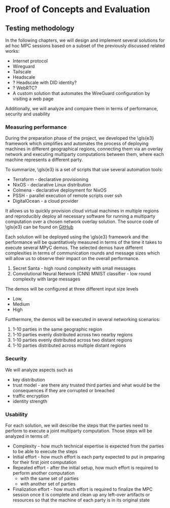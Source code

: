 # Proof of Concepts and Evaluation
## Testing methodology

In the following chapters, we will design and implement several solutions for ad hoc MPC sessions based on a subset of the previously discussed related works:

- Internet protocol
- Wireguard
- Tailscale
- Headscale
- ? Headscale with DID identity?
- ? WebRTC?
- A custom solution that automates the WireGuard configuration by visiting a web page

Additionally, we will analyze and compare them in terms of performance, security and usability

### Measuring performance

During the preparation phase of the project, we developed the \gls{e3} framework which simplifies and automates the process of deploying machines in different geographical regions, connecting them via an overlay network and executing multiparty computations between them, where each machine represents a different party.

To summarize, \gls{e3} is a set of scripts that use several automation tools:

- Terraform - declarative provisioning
- NixOS - declarative Linux distribution
- Colmena - declarative deployment for NixOS
- PSSH - parallel execution of remote scripts over ssh
- DigitalOcean - a cloud provider

It allows us to quickly provision cloud virtual machines in multiple regions and reproducibly deploy all necessary software for running a multiparty computation over a chosen network overlay solution.  The source code of \gls{e3} can be found on [GitHub](https://github.com/e-nikolov/mpyc)

Each solution will be deployed using the \gls{e3} framework and the performance will be quantitatively measured in terms of the time it takes to execute several MPyC demos. The selected demos have different complexities in terms of communication rounds and message sizes which will allow us to observe their impact on the overall performance.

1. Secret Santa - high round complexity with small messages
2. Convolutional Neural Network (CNN) MNIST classifier - low round complexity with large messages

The demos will be configured at three different input size levels

- Low,
- Medium
- High 

Furthermore, the demos will be executed in several networking scenarios:

1. 1-10 parties in the same geographic region
2. 1-10 parties evenly distributed across two nearby regions
3. 1-10 parties evenly distributed across two distant regions
4. 1-10 parties distributed across multiple distant regions

### Security

We will analyze aspects such as

- key distribution
- trust model - are there any trusted third parties and what would be the consequences if they are corrupted or breached
- traffic encryption
- identity strength

### Usability

For each solution, we will describe the steps that the parties need to perform to execute a joint multiparty computation. Those steps will be analyzed in terms of:

- Complexity - how much technical expertise is expected from the parties to be able to execute the steps
- Initial effort - how much effort is each party expected to put in preparing for their first joint computation
- Repeated effort - after the initial setup, how much effort is required to perform another computation
  - with the same set of parties
  - with another set of parties 
- Finalization effort - how much effort is required to finalize the MPC session once it is complete and clean up any left-over artifacts or resources so that the machine of each party is in its original state